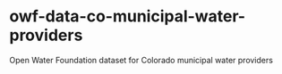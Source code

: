 # owf-data-co-municipal-water-providers
Open Water Foundation dataset for Colorado municipal water providers
